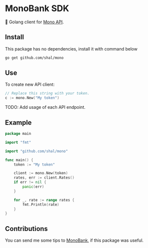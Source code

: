 # MonoBank SDK

:bank: Golang client for [Mono API](https://api.monobank.ua/docs/).

## Install

This package has no dependencies, install it with command below

```sh
go get github.com/shal/mono
```

## Use

To create new API client:

```go
// Replace this string with your token.
c := mono.New("My token")
```

TODO: Add usage of each API endpoint.

## Example

```go
package main

import "fmt"

import "github.com/shal/mono"

func main() {
    token := "My token"

    client := mono.New(token)
    rates, err := client.Rates()
    if err != nil {
        panic(err)
    }

    for _, rate := range rates {
        fmt.Println(rate)
    }
}
```

## Contributions

You can send me some tips to [MonoBank](https://send.monobank.com.ua/2FVYpRHoi), if this package was useful.
